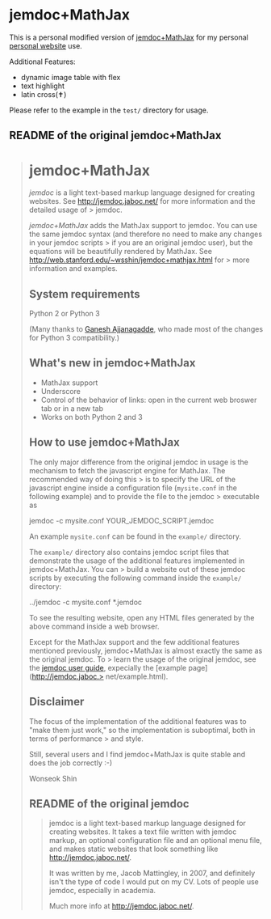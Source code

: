 jemdoc+MathJax
==============

This is a personal modified version of [jemdoc+MathJax](https://github.com/wsshin/jemdoc_mathjax) for my personal [personal website](https://yilinfang.github.io) use.

Additional Features:
- dynamic image table with flex
- text highlight
- latin cross(✝)

Please refer to the example in the `test/` directory for usage.

README of the original jemdoc+MathJax
---
> jemdoc+MathJax
> ==============
> *jemdoc* is a light text-based markup language designed for creating websites.  See http://jemdoc.jaboc.net/ for more information and the detailed usage of > jemdoc.
> 
> *jemdoc+MathJax* adds the MathJax support to jemdoc.  You can use the same jemdoc syntax (and therefore no need to make any changes in your jemdoc scripts > if you are an original jemdoc user), but the equations will be beautifully rendered by MathJax.  See http://web.stanford.edu/~wsshin/jemdoc+mathjax.html for > more information and examples. 
> 
> System requirements
> -------------------
> Python 2 or Python 3
> 
> (Many thanks to [Ganesh Ajjanagadde](http://www.mit.edu/~gajjanag/), who made most of the changes for Python 3 compatibility.)
> 
> What's new in jemdoc+MathJax
> ----------------------------
> - MathJax support
> - Underscore
> - Control of the behavior of links: open in the current web broswer tab or in a new tab
> - Works on both Python 2 and 3
> 
> How to use jemdoc+MathJax
> -------------------------
> The only major difference from the original jemdoc in usage is the mechanism to fetch the javascript engine for MathJax.  The recommended way of doing this > is to specify the URL of the javascript engine inside a configuration file (`mysite.conf` in the following example) and to provide the file to the jemdoc > executable as
> 
> 	jemdoc -c mysite.conf YOUR_JEMDOC_SCRIPT.jemdoc
> 
> An example `mysite.conf` can be found in the `example/` directory.  
> 
> The `example/` directory also contains jemdoc script files that demonstrate the usage of the additional features implemented in jemdoc+MathJax.  You can > build a website out of these jemdoc scripts by executing the following command inside the `example/` directory:
> 
> 	../jemdoc -c mysite.conf *.jemdoc
> 	
> To see the resulting website, open any HTML files generated by the above command inside a web browser.
> 
> Except for the MathJax support and the few additional features mentioned previously, jemdoc+MathJax is almost exactly the same as the original jemdoc.  To > learn the usage of the original jemdoc, see the [jemdoc user guide](http://jemdoc.jaboc.net/using.html), expecially the [example page](http://jemdoc.jaboc.> net/example.html).
> 
> Disclaimer
> ----------
> The focus of the implementation of the additional features was to "make them just work," so the implementation is suboptimal, both in terms of performance > and style.  
> 
> Still, several users and I find jemdoc+MathJax is quite stable and does the job correctly :-)
> 
> Wonseok Shin
> 
> README of the original jemdoc
> -----------------------------
> > jemdoc is a light text-based markup language designed for creating websites. It
> > takes a text file written with jemdoc markup, an optional configuration file and
> > an optional menu file, and makes static websites that look something like
> > http://jemdoc.jaboc.net/.
> > 
> > It was written by me, Jacob Mattingley, in 2007, and definitely isn't the type
> > of code I would put on my CV. Lots of people use jemdoc, especially in academia.
> > 
> > Much more info at http://jemdoc.jaboc.net/.
> 
